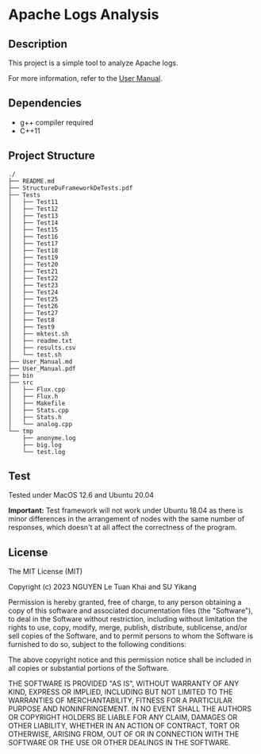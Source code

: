 # Apache Logs Analysis

## Description

This project is a simple tool to analyze Apache logs.

For more information, refer to the [User Manual](User_Manual.md).

## Dependencies

- g++ compiler required
- C++11
  
## Project Structure
```
./
├── README.md
├── StructureDuFrameworkDeTests.pdf
├── Tests
│   ├── Test11
│   ├── Test12
│   ├── Test13
│   ├── Test14
│   ├── Test15
│   ├── Test16
│   ├── Test17
│   ├── Test18
│   ├── Test19
│   ├── Test20
│   ├── Test21
│   ├── Test22
│   ├── Test23
│   ├── Test24
│   ├── Test25
│   ├── Test26
│   ├── Test27
│   ├── Test8
│   ├── Test9
│   ├── mktest.sh
│   ├── readme.txt
│   ├── results.csv
│   └── test.sh
├── User_Manual.md
├── User_Manual.pdf
├── bin
├── src
│   ├── Flux.cpp
│   ├── Flux.h
│   ├── Makefile
│   ├── Stats.cpp
│   ├── Stats.h
│   └── analog.cpp
└── tmp
    ├── anonyme.log
    ├── big.log
    └── test.log

```

## Test

Tested under MacOS 12.6 and Ubuntu 20.04

**Important:** Test framework will not work under Ubuntu 18.04 as there is minor differences in the arrangement of nodes with the same number of responses, which doesn't at all affect the correctness of the program.

## License

The MIT License (MIT)

Copyright (c) 2023 NGUYEN Le Tuan Khai and SU Yikang

Permission is hereby granted, free of charge, to any person obtaining a copy of this software and associated documentation files (the "Software"), to deal in the Software without restriction, including without limitation the rights to use, copy, modify, merge, publish, distribute, sublicense, and/or sell copies of the Software, and to permit persons to whom the Software is furnished to do so, subject to the following conditions:

The above copyright notice and this permission notice shall be included in all copies or substantial portions of the Software.

THE SOFTWARE IS PROVIDED "AS IS", WITHOUT WARRANTY OF ANY KIND, EXPRESS OR IMPLIED, INCLUDING BUT NOT LIMITED TO THE WARRANTIES OF MERCHANTABILITY, FITNESS FOR A PARTICULAR PURPOSE AND NONINFRINGEMENT. IN NO EVENT SHALL THE AUTHORS OR COPYRIGHT HOLDERS BE LIABLE FOR ANY CLAIM, DAMAGES OR OTHER LIABILITY, WHETHER IN AN ACTION OF CONTRACT, TORT OR OTHERWISE, ARISING FROM, OUT OF OR IN CONNECTION WITH THE SOFTWARE OR THE USE OR OTHER DEALINGS IN THE SOFTWARE.
